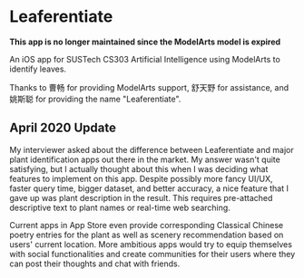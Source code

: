 # Leaferentiate

**This app is no longer maintained since the ModelArts model is expired**

An iOS app for SUSTech CS303 Artificial Intelligence using ModelArts to identify leaves.

Thanks to 曹畅 for providing ModelArts support, 舒天野 for assistance, and 姚斯聪 for providing the name "Leaferentiate".

## April 2020 Update

My interviewer asked about the difference between Leaferentiate and major plant identification apps out there in the market. My answer wasn't quite satisfying, but I actually thought about this when I was deciding what features to implement on this app. Despite possibly more fancy UI/UX, faster query time, bigger dataset, and better accuracy, a nice feature that I gave up was plant description in the result. This requires pre-attached descriptive text to plant names or real-time web searching.

Current apps in App Store even provide corresponding Classical Chinese poetry entries for the plant as well as scenery recommendation based on users' current location. More ambitious apps would try to equip themselves with social functionalities and create communities for their users where they can post their thoughts and chat with friends.
